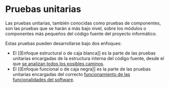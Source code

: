 # Pruebas unitarias
Las pruebas unitarias, también conocidas como pruebas de componentes, son las pruebas que se harán a más bajo nivel, sobre los módulos o componentes más pequeños del código fuente del proyecto informático.

Estas pruebas pueden desarrollarse bajo dos enfoques:
- El [[Enfoque estructural o de caja blanca]] es la parte de las pruebas unitarias encargadas de la estructura interna del código fuente, desde el que <ins>se analizan todos los posibles caminos</ins>.
- El [[Enfoque funcional o de caja negra]] es la parte de las pruebas unitarias encargadas del correcto <ins>funcionamiento de las funcionalidades del software</ins>.